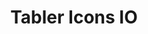 ---
title: 'Tabler Icons IO'
description: 'Free and open source icons designed to make your website or app attractive, visually consistent and simply beautiful.'
link: 'https://tabler-icons.io/'
imageURL: 'https://res.cloudinary.com/dc6mrv5cb/image/upload/v1718795646/personal-resources/icons/tabler.io_icons_zkxp6p_awxykc.webp'
---